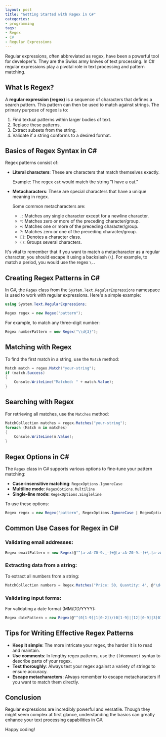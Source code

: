 ```yaml
---
layout: post
title: "Getting Started with Regex in C#"
categories:
- programming
tags:
- Regex
- C#
- Regular Expressions
---
```


Regular expressions, often abbreviated as regex, have been a powerful tool for developer's. They are the Swiss army knives of text processing. In C# regular expressions play a pivotal role in text processing and pattern matching. 

## What Is Regex?

A **regular expression (regex)** is a sequence of characters that defines a search pattern. This pattern can then be used to match against strings. The primary purpose of regex is to:
1. Find textual patterns within larger bodies of text.
2. Replace these patterns.
3. Extract subsets from the string.
4. Validate if a string conforms to a desired format.

## Basics of Regex Syntax in C#

Regex patterns consist of:
- **Literal characters**: These are characters that match themselves exactly.
  
  Example: The regex `cat` would match the string "I have a cat."

- **Metacharacters**: These are special characters that have a unique meaning in regex.

  Some common metacharacters are:
  - `.`: Matches any single character except for a newline character.
  - `*`: Matches zero or more of the preceding character/group.
  - `+`: Matches one or more of the preceding character/group.
  - `?`: Matches zero or one of the preceding character/group.
  - `[]`: Denotes a character class.
  - `()`: Groups several characters.

It's vital to remember that if you want to match a metacharacter as a regular character, you should escape it using a backslash (`\`). For example, to match a period, you would use the regex `\.`.

## Creating Regex Patterns in C#

In C#, the `Regex` class from the `System.Text.RegularExpressions` namespace is used to work with regular expressions. Here's a simple example:

```csharp
using System.Text.RegularExpressions;

Regex regex = new Regex("pattern");
```

For example, to match any three-digit number:

```csharp
Regex numberPattern = new Regex("\\d{3}");
```

## Matching with Regex

To find the first match in a string, use the `Match` method:

```csharp
Match match = regex.Match("your-string");
if (match.Success)
{
    Console.WriteLine("Matched: " + match.Value);
}
```

## Searching with Regex

For retrieving all matches, use the `Matches` method:

```csharp
MatchCollection matches = regex.Matches("your-string");
foreach (Match m in matches)
{
    Console.WriteLine(m.Value);
}
```

## Regex Options in C#

The `Regex` class in C# supports various options to fine-tune your pattern matching:

- **Case-insensitive matching**: `RegexOptions.IgnoreCase`
- **Multiline mode**: `RegexOptions.Multiline`
- **Single-line mode**: `RegexOptions.Singleline`

To use these options:

```csharp
Regex regex = new Regex("pattern", RegexOptions.IgnoreCase | RegexOptions.Multiline);
```

## Common Use Cases for Regex in C#

### Validating email addresses:
```csharp
Regex emailPattern = new Regex(@"^[a-zA-Z0-9._-]+@[a-zA-Z0-9.-]+\.[a-zA-Z]{2,6}$");
```

### Extracting data from a string:
To extract all numbers from a string:
```csharp
MatchCollection numbers = Regex.Matches("Price: 50, Quantity: 4", @"\d+");
```

### Validating input forms:
For validating a date format (MM/DD/YYYY):
```csharp
Regex datePattern = new Regex(@"^(0[1-9]|1[0-2])/(0[1-9]|[12][0-9]|3[01])/\d{4}$");
```

## Tips for Writing Effective Regex Patterns

- **Keep it simple**: The more intricate your regex, the harder it is to read and maintain.
- **Use comments**: In lengthy regex patterns, use the `(?#comment)` syntax to describe parts of your regex.
- **Test thoroughly**: Always test your regex against a variety of strings to ensure accuracy.
- **Escape metacharacters**: Always remember to escape metacharacters if you want to match them directly.

## Conclusion

Regular expressions are incredibly powerful and versatile. Though they might seem complex at first glance, understanding the basics can greatly enhance your text processing capabilities in C#.

Happy coding!
